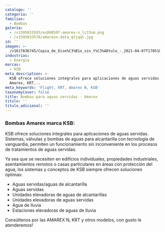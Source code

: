 ```yaml
---
catalogo: ''
categoria: ''
familias:
  - Bombas
galeria:
  - /v1595033593/es000507-amarex-n_lct5nm.png
  - /v1595033578/amarexn-data_qtjqql.jpg
id: ''
imagen: >-
  /v1617836745/Copia_de_Dise%C3%B1o_sin_t%C3%ADtulo_-_2021-04-07T170518.565_wfu3zh.png
industrias:
  - Energía
marcas:
  - KSB
meta_description: >-
  KSB ofrece soluciones integrales para aplicaciones de aguas servidas, tipo
  Amarex, KRT...
meta_keywords: 'Flight, KRT, Amarex N, KSB'
taxonomyCover: false
title: Bombas para aguas servidas - Amarex
titulo: ''
titulo_adicional: ''
---
```





### **Bombas Amarex marca KSB:**

KSB ofrece soluciones integrales para aplicaciones de aguas servidas. Sistemas, válvulas y bombas de aguas para alcantarilla con tecnología de vanguardia, permiten un funcionamiento sin inconveniente en los procesos de tratamientos de aguas servidas.

Ya sea que se necesiten en edificios individuales, propiedades industriales, asentamientos remotos o casas particulares en áreas con protección del agua, los sistemas y conceptos de KSB siempre ofrecen soluciones óptimas:

- Aguas servidas/aguas de alcantarilla
- Aguas servidas
- Unidades elevadoras de aguas de alcantarillas
- Unidades elevadoras de aguas servidas
- Agua de lluvia
- Estaciones elevadoras de aguas de lluvia

Consúltenos por las AMAREX N, KRT y otros modelos, con gusto le atenderemos!
